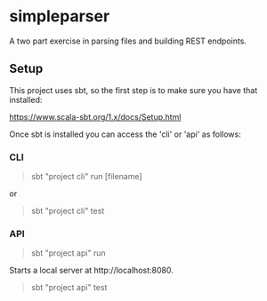 # simpleparser

A two part exercise in parsing files and building REST endpoints.

## Setup

This project uses sbt, so the first step is to make sure you have that installed:

https://www.scala-sbt.org/1.x/docs/Setup.html

Once sbt is installed you can access the 'cli' or 'api' as follows:

### CLI

>sbt "project cli" run [filename]

or

>sbt "project cli" test

### API

>sbt "project api" run

Starts a local server at http://localhost:8080.

>sbt "project api" test
